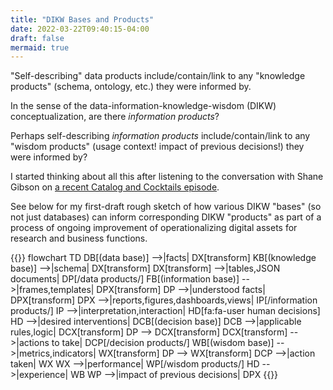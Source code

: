 ```yaml
---
title: "DIKW Bases and Products"
date: 2022-03-22T09:40:15-04:00
draft: false
mermaid: true
---
```


"Self-describing" data products include/contain/link to any "knowledge products"
(schema, ontology, etc.) they were informed by.

In the sense of the data-information-knowledge-wisdom (DIKW) conceptualization, are there
*information products*?

Perhaps self-describing *information products* include/contain/link to any "wisdom products" (usage
context! impact of previous decisions!) they were informed by?

I started thinking about all this after listening to the conversation with Shane Gibson on [a recent
Catalog and Cocktails
episode](https://anchor.fm/datadotworld/episodes/Agile-like-a-fox--but-for-data--WShane-Gibson-from-AgileData-io-e1fqtu2).

See below for my first-draft rough sketch of how various DIKW "bases" (so not just databases) can
inform corresponding DIKW "products" as part of a process of ongoing improvement of operationalizing
digital assets for research and business functions.

{{<mermaid>}}
flowchart TD
    DB[(data base)] -->|facts| DX[transform]
    KB[(knowledge base)] -->|schema| DX[transform]
    DX[transform] -->|tables,JSON documents| DP[/data products/]
    FB[(information base)] -->|frames,templates| DPX[transform]
    DP -->|understood facts| DPX[transform]
    DPX -->|reports,figures,dashboards,views| IP[/information products/]
    IP -->|interpretation,interaction| HD[fa:fa-user human decisions]
    HD -->|desired interventions| DCB[(decision base)]
    DCB -->|applicable rules,logic| DCX[transform]
    DP --> DCX[transform]
    DCX[transform] -->|actions to take| DCP[/decision products/]
    WB[(wisdom base)] -->|metrics,indicators| WX[transform]
    DP --> WX[transform]
    DCP -->|action taken| WX
    WX -->|performance| WP[/wisdom products/]
    HD -->|experience| WB
    WP -->|impact of previous decisions| DPX
{{</mermaid>}}